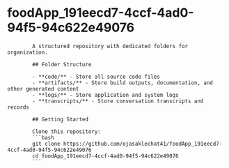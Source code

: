 # foodApp_191eecd7-4ccf-4ad0-94f5-94c622e49076
            A structured repository with dedicated folders for organization.

            ## Folder Structure

            - **code/** - Store all source code files
            - **artifacts/** - Store build outputs, documentation, and other generated content
            - **logs/** - Store application and system logs
            - **transcripts/** - Store conversation transcripts and records

            ## Getting Started

            Clone this repository:
            ```bash
            git clone https://github.com/ojasaklechat41/foodApp_191eecd7-4ccf-4ad0-94f5-94c622e49076
            cd foodApp_191eecd7-4ccf-4ad0-94f5-94c622e49076
            ```
            